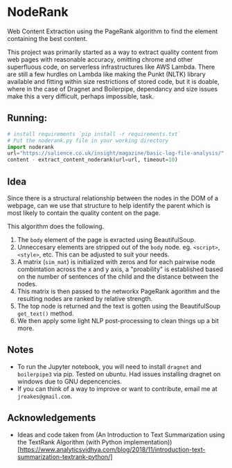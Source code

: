 # NodeRank
Web Content Extraction using the PageRank algorithm to find the element containing the best content.

This project was primarily started as a way to extract quality content from web pages with reasonable accuracy, omitting chrome and other superfluous code, on serverless infrastructures like AWS Lambda. There are still a few hurdles on Lambda like making the Punkt (NLTK) library available and fitting within size restrictions of stored code, but it is doable, where in the case of Dragnet and Boilerpipe, dependancy and size issues make this a very difficult, perhaps impossible, task.

## Running:
``` python
# install requirements `pip install -r requirements.txt`
# Put the noderank.py file in your working directory
import noderank
url="https://salience.co.uk/insight/magazine/basic-log-file-analysis/"
content - extract_content_noderank(url=url, timeout=10)
```

## Idea
Since there is a structural relationship between the nodes in the DOM of a webpage, can we use that structure to help identify the parent which is most likely to contain the quality content on the page.

This algorithm does the following.
1. The `body` element of the page is exracted using BeautifulSoup.
1. Unneccesary elements are stripped out of the `body` node. eg. `<script>`, `<style>`, etc.  This can be adjusted to suit your needs.
1. A matrix (`sim_mat`) is initialized with zeros and for each pairwise node combintation across the x and y axis, a "proability" is established based on the number of sentences of the child and the distance between the nodes.
1. This matrix is then passed to the networkx PageRank agorithm and the resulting nodes are ranked by relative strength.
1. The top node is returned and the text is gotten using the BeautifulSoup `get_text()` method.
1. We then apply some light NLP post-processing to clean things up a bit more.

## Notes
* To run the Jupyter notebook, you will need to install `dragnet` and `boilerpipe3` via pip.  Tested on ubuntu.  Had issues installing dragnet on windows due to GNU depencencies.
* If you can think of a way to improve or want to contribute, email me at `jroakes@gmail.com`.

## Acknowledgements
* Ideas and code taken from (An Introduction to Text Summarization using the TextRank Algorithm (with Python implementation))[https://www.analyticsvidhya.com/blog/2018/11/introduction-text-summarization-textrank-python/]





